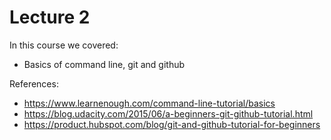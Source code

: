 # Lecture 2

In this course we covered:
- Basics of command line, git and github

References:
- https://www.learnenough.com/command-line-tutorial/basics 
- https://blog.udacity.com/2015/06/a-beginners-git-github-tutorial.html
- https://product.hubspot.com/blog/git-and-github-tutorial-for-beginners

